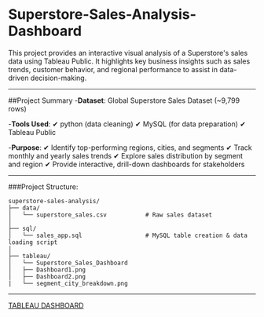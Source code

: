 # Superstore-Sales-Analysis-Dashboard
This project provides an interactive visual analysis of a Superstore's sales data using Tableau Public. It highlights key business insights such as sales trends, customer behavior, and regional performance to assist in data-driven decision-making.

---

##Project Summary
-**Dataset**: Global Superstore Sales Dataset (~9,799 rows)

-**Tools Used**:
✔ python (data cleaning)
✔ MySQL (for data preparation)
✔ Tableau Public

-**Purpose**:
✔ Identify top-performing regions, cities, and segments
✔ Track monthly and yearly sales trends
✔ Explore sales distribution by segment and region
✔ Provide interactive, drill-down dashboards for stakeholders

---

###Project Structure:
```
superstore-sales-analysis/
├── data/
│   └── superstore_sales.csv           # Raw sales dataset
│
├── sql/
│   └── sales_app.sql                  # MySQL table creation & data loading script
│
├── tableau/
│   └── Superstore_Sales_Dashboard
│   ├── Dashboard1.png            
│   ├── Dashboard2.png               
|   └── segment_city_breakdown.png     
```
---

 [TABLEAU DASHBOARD](https://public.tableau.com/views/Book2_17509465675610/Dashboard1?:language=en-GB&publish=yes&:sid=&:redirect=auth&:display_count=n&:origin=viz_share_link)

